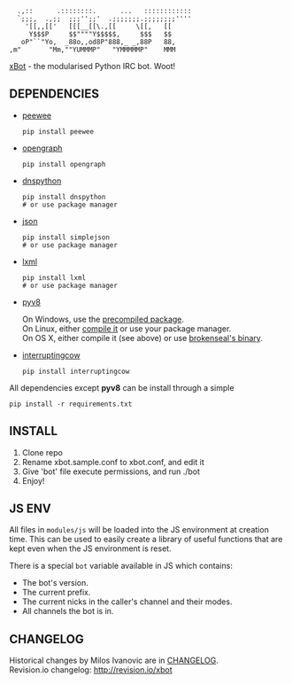 ```
  .,::      .::::::::.      ...   ::::::::::::
  `;;;,  .,;;  ;;;'';;'  .;;;;;;;.;;;;;;;;''''
    '[[,,[['   [[[__[[\.,[[     \[[,   [[     
     Y$$$P     $$""""Y$$$$$,     $$$   $$     
   oP"``"Yo,  _88o,,od8P"888,_ _,88P   88,    
,m"       "Mm,""YUMMMP"   "YMMMMMP"    MMM    
```


[xBot](//github.com/milosivanovic/xbot) - the modularised Python IRC bot. Woot!

## DEPENDENCIES

- [peewee](http://peewee.readthedocs.org/)
   
   ```
   pip install peewee
   ```

- [opengraph](https://github.com/erikriver/opengraph)
   
   ```
   pip install opengraph
   ```

- [dnspython](http://www.dnspython.org/)
   
   ```
   pip install dnspython
   # or use package manager
   ```

- [json](http://simplejson.readthedocs.org)
   
   ```
   pip install simplejson
   # or use package manager
   ```
   
- [lxml](http://lxml.de/)
   
   ```
   pip install lxml
   # or use package manager
   ```

- [pyv8](https://code.google.com/p/pyv8/)
   
   On Windows, use the [precompiled package](https://code.google.com/p/pyv8/downloads/list).  
   On Linux, either [compile it](https://code.google.com/p/pyv8/wiki/HowToBuild) or use your package manager.  
   On OS X, either compile it (see above) or use [brokenseal's binary](https://github.com/brokenseal/PyV8-OS-X).

- [interruptingcow](https://bitbucket.org/evzijst/interruptingcow)

   ```
   pip install interruptingcow
   ```

All dependencies except **pyv8** can be install through a simple

    pip install -r requirements.txt


## INSTALL

1. Clone repo
2. Rename xbot.sample.conf to xbot.conf, and edit it
3. Give 'bot' file execute permissions, and run ./bot
4. Enjoy!


## JS ENV

All files in `modules/js` will be loaded into the JS environment at creation
time. This can be used to easily create a library of useful functions that
are kept even when the JS environment is reset.

There is a special `bot` variable available in JS which contains:

 - The bot's version.
 - The current prefix.
 - The current nicks in the caller's channel and their modes.
 - All channels the bot is in.


## CHANGELOG

Historical changes by Milos Ivanovic are in [CHANGELOG](https://github.com/milosivanonic/xbot/blob/master/CHANGELOG).  
Revision.io changelog: http://revision.io/xbot